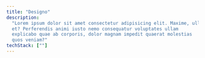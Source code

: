 ```yaml
---
title: "Designo"
description:
  "Lorem ipsum dolor sit amet consectetur adipisicing elit. Maxime, ullam
  et? Perferendis animi iusto nemo consequatur voluptates ullam
  explicabo quae ab corporis, dolor magnam impedit quaerat molestias
  quos veniam?"
techStack: [""]
---
```

